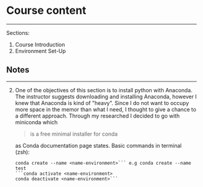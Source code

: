 # Course content
----------------
Sections:
<ol>
  <li>Course Introduction</li>
  <li>Environment Set-Up</li>
</ol>

## Notes
--------
2. One of the objectives of this section is to install python with Anaconda. The instructor suggests downloading and installing Anaconda, however I knew that Anaconda is kind of "heavy". Since I do not want to occupy more space in the memor than what I need, I thought to give a chance to a different approach. Through my researched I decided to go with miniconda which
    > is a free minimal installer for conda

    as Conda documentation page states.
    Basic commands in terminal (zsh):
    ```conda info --envs or conda env list
    conda create --name <name-environment>``` e.g conda create --name test
    ```conda activate <name-environment>
    conda deactivate <name-environment>```